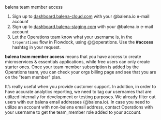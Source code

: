 balena team member access 

1. Sign up to [dashboard.balena-cloud.com](https://dashboard.balena-cloud.com/signup) with your @balena.io e-mail account
1. Sign up to [dashboard.balena-staging.com](https://dashboard.balena-staging.com/signup) with your @balena.io e-mail account
1. Let the Operations team know what your username is, in the `t/operations` flow in Flowdock, using @@operations. Use the **#access** hashtag in your request. 

**balena team member access** means that you have access to create microservices & essentials applications, while free users can only create starter ones. Once your team member subscription is added by the Operations team, you can check your orgs billing page and see that you are on the "team member" plan. 

It’s really useful when you provide customer support. In addition, in order to have accurate analytics reporting, we need to tag our usernames that are utilized internally for development or testing purposes. We already filter out users with our balena email addresses (@balena.io). In case you need to utilize an account with non-balena email address, contact Operations with your username to get the team_member role added to your account. 
